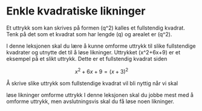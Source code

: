 # Enkle kvadratiske likninger

Et uttrykk som kan skrives på formen \(q^2\) kalles et fullstendig kvadrat. Tenk på det som et kvadrat som har lengde \(q\) og arealet er \(q^2\).

I denne leksjonen skal du lære å kunne omforme uttrykk til slike fullstendige kvadrater og utnytte det til å løse likninger. Uttrykket \(x^2+6x+9\) er et eksempel på et slikt uttrykk. Dette er et fullstendig kvadrat siden 

$$x^2+6x+9 = (x+3)^2 $$

Å skrive slike uttrykk som fullstendige kvadrat vil bli nyttig når vi skal 

løse likninger
omforme uttrykk
I denne leksjonen skal du jobbe mest med å omforme uttrykk, men avslutningsvis skal du få løse noen likninger.